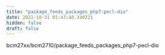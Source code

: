 ```yaml
---
title: "package_feeds_packages_php7-pecl-dio"
date: 2021-10-31 01:47:40.330221
hidden: false
draft: false
---
```


bcm27xx/bcm2710/package_feeds_packages_php7-pecl-dio

